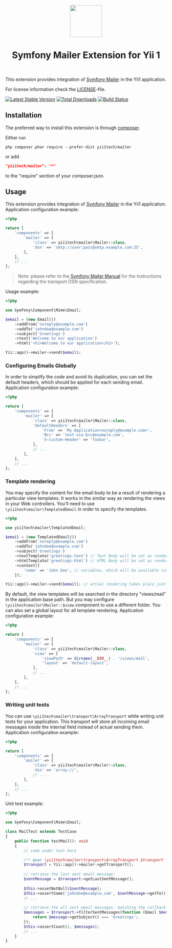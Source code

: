 <p align="center">
    <a href="https://github.com/yii1tech" target="_blank">
        <img src="https://avatars.githubusercontent.com/u/134691944" height="100px">
    </a>
    <h1 align="center">Symfony Mailer Extension for Yii 1</h1>
    <br>
</p>

This extension provides integration of [Symfony Mailer](https://symfony.com/doc/current/mailer.html) in the Yii1 application.

For license information check the [LICENSE](LICENSE.md)-file.

[![Latest Stable Version](https://img.shields.io/packagist/v/yii1tech/mailer.svg)](https://packagist.org/packages/yii1tech/mailer)
[![Total Downloads](https://img.shields.io/packagist/dt/yii1tech/mailer.svg)](https://packagist.org/packages/yii1tech/mailer)
[![Build Status](https://github.com/yii1tech/mailer/workflows/build/badge.svg)](https://github.com/yii1tech/mailer/actions)


Installation
------------

The preferred way to install this extension is through [composer](http://getcomposer.org/download/).

Either run

```
php composer.phar require --prefer-dist yii1tech/mailer
```

or add

```json
"yii1tech/mailer": "*"
```

to the "require" section of your composer.json.


Usage
-----

This extension provides integration of [Symfony Mailer](https://symfony.com/doc/current/mailer.html) in the Yii1 application.
Application configuration example:

```php
<?php

return [
    'components' => [
        'mailer' => [
            'class' => yii1tech\mailer\Mailer::class,
            'dsn' => 'smtp://user:pass@smtp.example.com:25',
        ],
    ],
    // ...
];
```

> Note: please refer to the [Symfony Mailer Manual](https://symfony.com/doc/current/mailer.html#transport-setup) for the instructions
  regarding the transport DSN specification.

Usage example:

```php
<?php

use Symfony\Component\Mime\Email;

$email = (new Email())
    ->addFrom('noreply@example.com')
    ->addTo('johndoe@example.com')
    ->subject('Greetings')
    ->text('Welcome to our application')
    ->html('<h1>Welcome to our application</h1>');

Yii::app()->mailer->send($email);
```


### Configuring Emails Globally <span id="configuring-emails-globally"></span>

In order to simplify the code and avoid its duplication, you can set the default headers, which should be applied for
each sending email.
Application configuration example:

```php
<?php

return [
    'components' => [
        'mailer' => [
            'class' => yii1tech\mailer\Mailer::class,
            'defaultHeaders' => [
                'From' => 'My Application<noreply@example.com>',
                'Bcc' => 'test-via-bcc@example.com',
                'X-Custom-Header' => 'foobar',
            ],
            // ...
        ],
    ],
    // ...
];
```


### Template rendering <span id="template-rendering"></span>

You may specify the content for the email body to be a result of rendering a particular view templates.
It works in the similar way as rendering the views in your Web controllers.
You'll need to use `\yii1tech\mailer\TemplatedEmail` in order to specify the templates.

```php
<?php

use yii1tech\mailer\TemplatedEmail;

$email = (new TemplatedEmail())
    ->addFrom('noreply@example.com')
    ->addTo('johndoe@example.com')
    ->subject('Greetings')
    ->textTemplate('greetings-text') // Text Body will be set as render of 'views/mail/greetings-text.php'
    ->htmlTemplate('greetings-html') // HTML Body will be set as render of 'views/mail/greetings-html.php'
    ->context([
        'name' => 'John Doe', // variables, which will be available inside the templates
    ]);

Yii::app()->mailer->send($email); // actual rendering takes place just before the sending
```

By default, the view templates will be searched in the directory "views/mail" in the application base path.
But you may configure `\yii1tech\mailer\Mailer::$view` component to use a different folder.
You can also set a global layout for all template rendering.
Application configuration example:

```php
<?php

return [
    'components' => [
        'mailer' => [
            'class' => yii1tech\mailer\Mailer::class,
            'view' => [
                'viewPath' => dirname(__DIR__) . '/views/mail',
                'layout' => 'default-layout',
            ],
            // ...
        ],
    ],
    // ...
];
```


### Writing unit tests <span id="writing-unit-tests"></span>

You can use `\yii1tech\mailer\transport\ArrayTransport` while writing unit tests for your application.
This transport will store all incoming email messages inside the internal field instead of actual sending them.
Application configuration example:

```php
<?php

return [
    'components' => [
        'mailer' => [
            'class' => yii1tech\mailer\Mailer::class,
            'dsn' => 'array://',
            // ...
        ],
    ],
    // ...
];
```

Unit test example:

```php
<?php

use Symfony\Component\Mime\Email;

class MailTest extends TestCase
{
    public function testMail(): void
    {
        // code under test here

        /** @var \yii1tech\mailer\transport\ArrayTransport $transport */
        $transport = Yii::app()->mailer->getTransport();
        
        // retrieve the last sent email message:
        $sentMessage = $transport->getLastSentMessage();
        
        $this->assetNotNull($sentMessage);
        $this->assertSame('johndoe@example.com', $sentMessage->getTo()[0]->getAddress());
        // ...
        
        // retrieve the all sent email messages. matching the callback condition:
        $messages = $transport->filterSentMessages(function (Email $message) {
            return $message->getSubject() === 'Greetings';
        });
        $this->assertCount(1, $messages);
        // ...
    }
}
```
